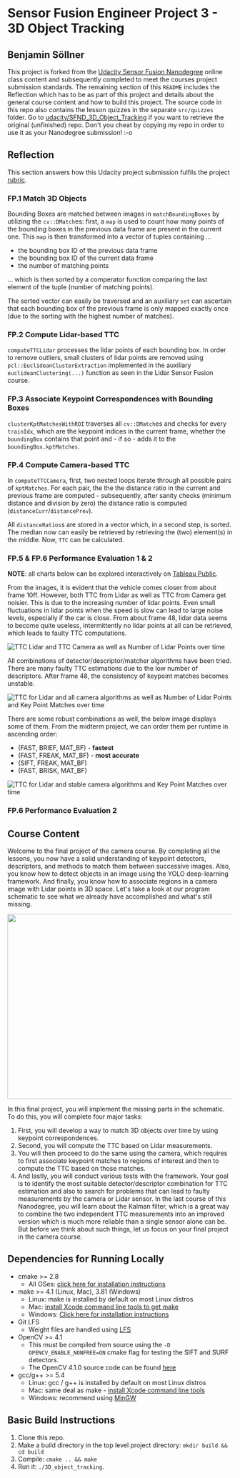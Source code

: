 # Sensor Fusion Engineer Project 3 - 3D Object Tracking

## Benjamin Söllner

This project is forked from the [Udacity Sensor Fusion Nanodegree](https://www.udacity.com/course/sensor-fusion-engineer-nanodegree--nd313) online class content and subsequently completed to meet the courses project submission standards. The remaining section of this `README` includes the Reflection which has to be as part of this project and details about the general course content and how to build this project. The source code in this repo also contains the lesson quizzes in the separate ``src/quizzes`` folder. Go to [udacity/SFND_3D_Object_Tracking](https://github.com/udacity/SFND_3D_Object_Tracking) if you want to retrieve the original (unfinished) repo. Don't you cheat by copying my repo in order to use it as your Nanodegree submission! :-o

## Reflection

This section answers how this Udacity project submission fulfils the project [rubric](https://review.udacity.com/#!/rubrics/2550/view).

### FP.1 Match 3D Objects

Bounding Boxes are matched between images in ``matchBoundingBoxes`` by utilizing the ``cv::DMatch``es: first, a ``map`` is used to count how many points of the bounding boxes in the previous data frame are present in the current one. This ``map`` is then transformed into a vector of tuples containing ...

* the bounding box ID of the previous data frame
* the bounding box ID of the current data frame
* the number of matching points

... which is then sorted by a comperator function comparing the last element of the tuple (number of matching points).

The sorted vector can easily be traversed and an auxiliary ``set`` can ascertain that each bounding box of the previous frame is only mapped exactly once (due to the sorting with the highest number of matches).

### FP.2 Compute Lidar-based TTC

``computeTTCLidar`` processes the lidar points of each bounding box. In order to remove outliers, small clusters of lidar points are removed using ``pcl::EuclideanClusterExtraction`` implemented in the auxiliary ``euclideanClustering(...)`` function as seen in the Lidar Sensor Fusion course.

### FP.3 Associate Keypoint Correspondences with Bounding Boxes

``clusterKptMatchesWithROI`` traverses all ``cv::DMatch``es and checks for every ``trainIdx``, which are the keypoint indices in the current frame, whether the ``boundingBox`` contains that point and - if so - adds it to the ``boundingBox.kptMatches``.

### FP.4 Compute Camera-based TTC

In ``computeTTCCamera``, first, two nested loops iterate through all possible pairs of ``kptMatches``. For each pair, the the the distance ratio in the current and previous frame are computed - subsequently, after sanity checks (minimum distance and division by zero) the distance ratio is computed (``distanceCurr``/``distancePrev``).

All ``distanceRatios``s are stored in a vector which, in a second step, is sorted. The median now can easily be retrieved by retrieving the (two) element(s) in the middle. Now, ``TTC`` can be calculated.

### FP.5 & FP.6 Performance Evaluation 1 & 2

**NOTE**: all charts below can be explored interactively on [Tableau Public](https://public.tableau.com/views/chart_15888399888880/Project33DObjectTrackingofUdacitysSensorFusionEngineerNanodegree?:display_count=y&publish=yes&:origin=viz_share_link).

From the images, it is evident that the vehicle comes closer from about frame 10ff. However, both TTC from Lidar as well as TTC from Camera get noisier. This is due to the increasing number of lidar points. Even small fluctuations in lidar points when the speed is slow can lead to large noise levels, especially if the car is close. From about frame 48, lidar data seems to become quite useless, intermittently no lidar points at all can be retrieved, which leads to faulty TTC computations.

![TTC Lidar and TTC Camera as well as Number of Lidar Points over time](stats/lidar_vs_camera.png)

All combinations of detector/descriptor/matcher algorithms have been tried. There are many faulty TTC estimations due to the low number of descriptors. After frame 48, the consistency of keypoint matches becomes unstable.

![TTC for Lidar and all camera algorithms as well as Number of Lidar Points and Key Point Matches over time](stats/all_algorithms.png)

There are some robust combinations as well, the below image displays some of them. From the midterm project, we can order them per runtime in ascending order:
* (FAST, BRIEF, MAT_BF) - **fastest**
* (FAST, FREAK, MAT_BF) - **most accurate**
* (SIFT, FREAK, MAT_BF)
* (FAST, BRISK, MAT_BF)

![TTC for Lidar and stable camera algorithms and Key Point Matches over time](stats/stable_algorithms.png)


### FP.6 Performance Evaluation 2

## Course Content

Welcome to the final project of the camera course. By completing all the lessons, you now have a solid understanding of keypoint detectors, descriptors, and methods to match them between successive images. Also, you know how to detect objects in an image using the YOLO deep-learning framework. And finally, you know how to associate regions in a camera image with Lidar points in 3D space. Let's take a look at our program schematic to see what we already have accomplished and what's still missing.

<img src="images/course_code_structure.png" width="779" height="414" />

In this final project, you will implement the missing parts in the schematic. To do this, you will complete four major tasks: 
1. First, you will develop a way to match 3D objects over time by using keypoint correspondences. 
2. Second, you will compute the TTC based on Lidar measurements. 
3. You will then proceed to do the same using the camera, which requires to first associate keypoint matches to regions of interest and then to compute the TTC based on those matches. 
4. And lastly, you will conduct various tests with the framework. Your goal is to identify the most suitable detector/descriptor combination for TTC estimation and also to search for problems that can lead to faulty measurements by the camera or Lidar sensor. In the last course of this Nanodegree, you will learn about the Kalman filter, which is a great way to combine the two independent TTC measurements into an improved version which is much more reliable than a single sensor alone can be. But before we think about such things, let us focus on your final project in the camera course. 

## Dependencies for Running Locally
* cmake >= 2.8
  * All OSes: [click here for installation instructions](https://cmake.org/install/)
* make >= 4.1 (Linux, Mac), 3.81 (Windows)
  * Linux: make is installed by default on most Linux distros
  * Mac: [install Xcode command line tools to get make](https://developer.apple.com/xcode/features/)
  * Windows: [Click here for installation instructions](http://gnuwin32.sourceforge.net/packages/make.htm)
* Git LFS
  * Weight files are handled using [LFS](https://git-lfs.github.com/)
* OpenCV >= 4.1
  * This must be compiled from source using the `-D OPENCV_ENABLE_NONFREE=ON` cmake flag for testing the SIFT and SURF detectors.
  * The OpenCV 4.1.0 source code can be found [here](https://github.com/opencv/opencv/tree/4.1.0)
* gcc/g++ >= 5.4
  * Linux: gcc / g++ is installed by default on most Linux distros
  * Mac: same deal as make - [install Xcode command line tools](https://developer.apple.com/xcode/features/)
  * Windows: recommend using [MinGW](http://www.mingw.org/)

## Basic Build Instructions

1. Clone this repo.
2. Make a build directory in the top level project directory: `mkdir build && cd build`
3. Compile: `cmake .. && make`
4. Run it: `./3D_object_tracking`.
